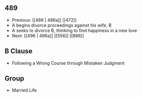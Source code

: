 ## 489
- Previous: [[486 | 486a]] [[472]] 
- A begins divorce proceedings against his wife, B
- A seeks to divorce B, thinking to find happiness in a new love
- Next: [[496 | 496a]] [[556]] [[886]] 

## B Clause
- Following a Wrong Course through Mistaken Judgment

## Group
- Married Life

